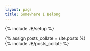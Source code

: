 ```yaml
---
layout: page
title: Somewhere I Belong
---
```

{% include JB/setup %}

{% assign posts_collate = site.posts %}  
{% include JB/posts_collate %}
<!--
<table class="table table-striped">
  {% for post in site.posts %}
	<tr>
		<td><a href="{{ BASE_PATH }}{{ post.url }}">{{ post.title }}</a></td>
		<td><span class="badge badge-success">{{ post.group }}</span></td>
		<td><span>{{ post.date | date_to_string }}</span></td>
	</tr>
  {% endfor %}
</table>
-->
